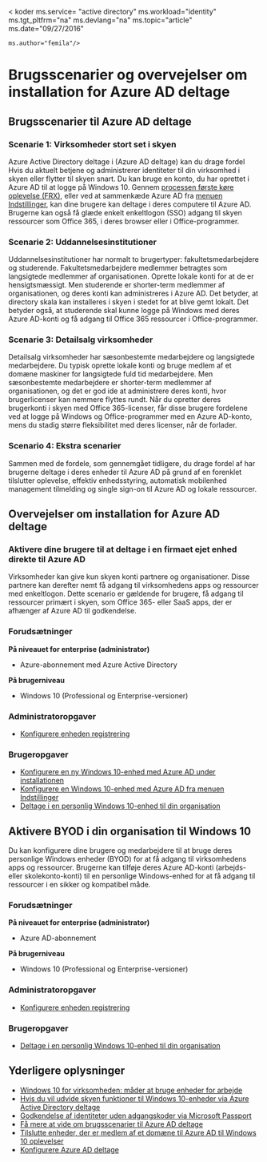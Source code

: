 <properties
    pageTitle="Brugsscenarier og overvejelser om installation for Azure AD deltage | Microsoft Azure"
    description="Forklarer, hvordan administratorer kan konfigurere Azure AD deltage for deres slutbrugere (medarbejdere, studerende, andre brugere). Det også beskrives forskellige reale scenarier for brug af Azure AD deltage i."
    services="active-directory"
    documentationCenter=""
    authors="femila"
    manager="swadhwa"
    editor=""
    tags="azure-classic-portal"/>

< koder ms.service= "active directory" ms.workload="identity" ms.tgt_pltfrm="na" ms.devlang="na" ms.topic="article" ms.date="09/27/2016"

    ms.author="femila"/>

# <a name="usage-scenarios-and-deployment-considerations-for-azure-ad-join"></a>Brugsscenarier og overvejelser om installation for Azure AD deltage

## <a name="usage-scenarios-for-azure-ad-join"></a>Brugsscenarier til Azure AD deltage
### <a name="scenario-1-businesses-largely-in-the-cloud"></a>Scenarie 1: Virksomheder stort set i skyen

Azure Active Directory deltage i (Azure AD deltage) kan du drage fordel Hvis du aktuelt betjene og administrerer identiteter til din virksomhed i skyen eller flytter til skyen snart. Du kan bruge en konto, du har oprettet i Azure AD til at logge på Windows 10. Gennem [processen første køre oplevelse (FRX)](active-directory-azureadjoin-user-frx.md), eller ved at sammenkæde Azure AD fra [menuen Indstillinger](active-directory-azureadjoin-user-upgrade.md), kan dine brugere kan deltage i deres computere til Azure AD.  Brugerne kan også få glæde enkelt enkeltlogon (SSO) adgang til skyen ressourcer som Office 365, i deres browser eller i Office-programmer.

### <a name="scenario-2-educational-institutions"></a>Scenarie 2: Uddannelsesinstitutioner

Uddannelsesinstitutioner har normalt to brugertyper: fakultetsmedarbejdere og studerende. Fakultetsmedarbejdere medlemmer betragtes som langsigtede medlemmer af organisationen. Oprette lokale konti for at de er hensigtsmæssigt. Men studerende er shorter-term medlemmer af organisationen, og deres konti kan administreres i Azure AD. Det betyder, at directory skala kan installeres i skyen i stedet for at blive gemt lokalt. Det betyder også, at studerende skal kunne logge på Windows med deres Azure AD-konti og få adgang til Office 365 ressourcer i Office-programmer.

### <a name="scenario-3-retail-businesses"></a>Scenarie 3: Detailsalg virksomheder

Detailsalg virksomheder har sæsonbestemte medarbejdere og langsigtede medarbejdere. Du typisk oprette lokale konti og bruge medlem af et domæne maskiner for langsigtede fuld tid medarbejdere. Men sæsonbestemte medarbejdere er shorter-term medlemmer af organisationen, og det er god ide at administrere deres konti, hvor brugerlicenser kan nemmere flyttes rundt. Når du opretter deres brugerkonti i skyen med Office 365-licenser, får disse brugere fordelene ved at logge på Windows og Office-programmer med en Azure AD-konto, mens du stadig større fleksibilitet med deres licenser, når de forlader.

### <a name="scenario-4-additional-scenarios"></a>Scenario 4: Ekstra scenarier

Sammen med de fordele, som gennemgået tidligere, du drage fordel af har brugerne deltage i deres enheder til Azure AD på grund af en forenklet tilslutter oplevelse, effektiv enhedsstyring, automatisk mobilenhed management tilmelding og single sign-on til Azure AD og lokale ressourcer.  


## <a name="deployment-considerations-for-azure-ad-join"></a>Overvejelser om installation for Azure AD deltage

### <a name="enable-your-users-to-join-a-company-owned-device-directly-to-azure-ad"></a>Aktivere dine brugere til at deltage i en firmaet ejet enhed direkte til Azure AD


Virksomheder kan give kun skyen konti partnere og organisationer. Disse partnere kan derefter nemt få adgang til virksomhedens apps og ressourcer med enkeltlogon. Dette scenario er gældende for brugere, få adgang til ressourcer primært i skyen, som Office 365- eller SaaS apps, der er afhænger af Azure AD til godkendelse.

### <a name="prerequisites"></a>Forudsætninger
**På niveauet for enterprise (administrator)**

*   Azure-abonnement med Azure Active Directory  

**På brugerniveau**

*   Windows 10 (Professional og Enterprise-versioner)

### <a name="administrator-tasks"></a>Administratoropgaver
* [Konfigurere enheden registrering](active-directory-azureadjoin-setup.md)

### <a name="user-tasks"></a>Brugeropgaver
* [Konfigurere en ny Windows 10-enhed med Azure AD under installationen](active-directory-azureadjoin-user-frx.md)
* [Konfigurere en Windows 10-enhed med Azure AD fra menuen Indstillinger](active-directory-azureadjoin-user-upgrade.md)
* [Deltage i en personlig Windows 10-enhed til din organisation](active-directory-azureadjoin-personal-device.md)



## <a name="enable-byod-in-your-organization-for-windows-10"></a>Aktivere BYOD i din organisation til Windows 10
Du kan konfigurere dine brugere og medarbejdere til at bruge deres personlige Windows enheder (BYOD) for at få adgang til virksomhedens apps og ressourcer. Brugerne kan tilføje deres Azure AD-konti (arbejds- eller skolekonto-konti) til en personlige Windows-enhed for at få adgang til ressourcer i en sikker og kompatibel måde.

### <a name="prerequisites"></a>Forudsætninger
**På niveauet for enterprise (administrator)**

*   Azure AD-abonnement

**På brugerniveau**

*   Windows 10 (Professional og Enterprise-versioner)


### <a name="administrator-tasks"></a>Administratoropgaver

* [Konfigurere enheden registrering](active-directory-azureadjoin-setup.md)

### <a name="user-tasks"></a>Brugeropgaver
* [Deltage i en personlig Windows 10-enhed til din organisation](active-directory-azureadjoin-personal-device.md)


## <a name="additional-information"></a>Yderligere oplysninger
* [Windows 10 for virksomheden: måder at bruge enheder for arbejde](active-directory-azureadjoin-windows10-devices-overview.md)
* [Hvis du vil udvide skyen funktioner til Windows 10-enheder via Azure Active Directory deltage](active-directory-azureadjoin-user-upgrade.md)
* [Godkendelse af identiteter uden adgangskoder via Microsoft Passport](active-directory-azureadjoin-passport.md)
* [Få mere at vide om brugsscenarier til Azure AD deltage](active-directory-azureadjoin-deployment-aadjoindirect.md)
* [Tilslutte enheder, der er medlem af et domæne til Azure AD til Windows 10 oplevelser](active-directory-azureadjoin-devices-group-policy.md)
* [Konfigurere Azure AD deltage](active-directory-azureadjoin-setup.md)
